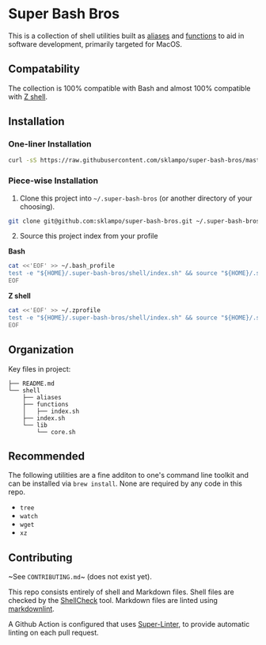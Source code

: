 # Super Bash Bros

This is a collection of shell utilities built as [aliases] and [functions] to
aid in software development, primarily targeted for MacOS.

## Compatability

The collection is 100% compatible with Bash and almost 100% compatible with
[Z shell].

## Installation

### One-liner Installation

```sh
curl -sS https://raw.githubusercontent.com/sklampo/super-bash-bros/master/install.sh | bash
```

### Piece-wise Installation

1. Clone this project into `~/.super-bash-bros` (or another directory of your choosing).

 ```sh
git clone git@github.com:sklampo/super-bash-bros.git ~/.super-bash-bros
```

2. Source this project index from your profile

  **Bash**

  ```bash
cat <<'EOF' >> ~/.bash_profile
test -e "${HOME}/.super-bash-bros/shell/index.sh" && source "${HOME}/.super-bash-bros/shell/index.sh"
EOF
```

  **Z shell**

  ```zsh
cat <<'EOF' >> ~/.zprofile
test -e "${HOME}/.super-bash-bros/shell/index.sh" && source "${HOME}/.super-bash-bros/shell/index.sh"
EOF
```


## Organization

Key files in project:

```console
├── README.md
└── shell
    ├── aliases
    ├── functions
    │   ├── index.sh
    ├── index.sh
    └── lib
        └── core.sh
```

## Recommended

The following utilities are a fine additon to one's command line toolkit and
can be installed via `brew install`.  None are required by any
code in this repo.

* `tree`
* `watch`
* `wget`
* `xz`

## Contributing

~See `CONTRIBUTING.md`~ (does not exist yet).

This repo consists entirely of shell and Markdown files.  Shell files are
checked by the [ShellCheck](https://github.com/koalaman/shellcheck) tool.
Markdown files are linted using [markdownlint](https://github.com/DavidAnson/markdownlint).

A Github Action is configured that uses
[Super-Linter](https://github.com/github/super-linter), to provide automatic
linting on each pull request.

[aliases]: shell/aliases#aliases
[functions]: shell/functions#functions
[Z shell]: https://github.com/sklampo/super-bash-bros/issues?q=is%3Aopen+label%3Azsh+label%3Abug

